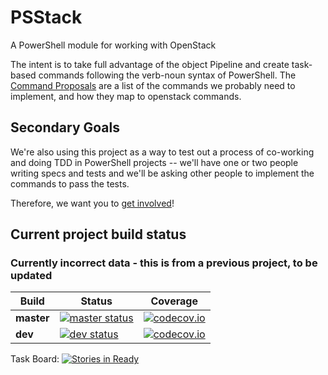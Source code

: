 # PSStack

A PowerShell module for working with OpenStack

The intent is to take full advantage of the object Pipeline and create task-based commands following the verb-noun syntax of PowerShell.  The [Command Proposals](https://github.com/jrich/PSStack/wiki/Command-Proposals) are a list of the commands we probably need to implement, and how they map to openstack commands.

## Secondary Goals

We're also using this project as a way to test out a process of co-working and doing TDD in PowerShell projects -- we'll have one or two people writing specs and tests and we'll be asking other people to implement the commands to pass the tests.

Therefore, we want you to [get involved](CONTRIBUTING.md)!

## Current project build status

### Currently incorrect data - this is from a previous project, to be updated

Build      | Status | Coverage 
---------- | ------ | --------
**master** | [![master status](https://ci.appveyor.com/api/projects/status/42a7ng63t0q7ba7e/branch/master?svg=true)](https://ci.appveyor.com/project/Jaykul/psgit/branch/master) | [![codecov.io](http://codecov.io/github/PoshCode/PSGit/coverage.svg?branch=master)](http://codecov.io/github/PoshCode/PSGit?branch=master)
**dev**    | [![dev status](https://ci.appveyor.com/api/projects/status/42a7ng63t0q7ba7e/branch/dev?svg=true)](https://ci.appveyor.com/project/Jaykul/psgit/branch/dev) | [![codecov.io](http://codecov.io/github/PoshCode/PSGit/coverage.svg?branch=dev)](http://codecov.io/github/PoshCode/PSGit?branch=dev)

Task Board: [![Stories in Ready](https://badge.waffle.io/poshcode/psgit.png?label=ready&title=Ready)](https://waffle.io/poshcode/psgit)
